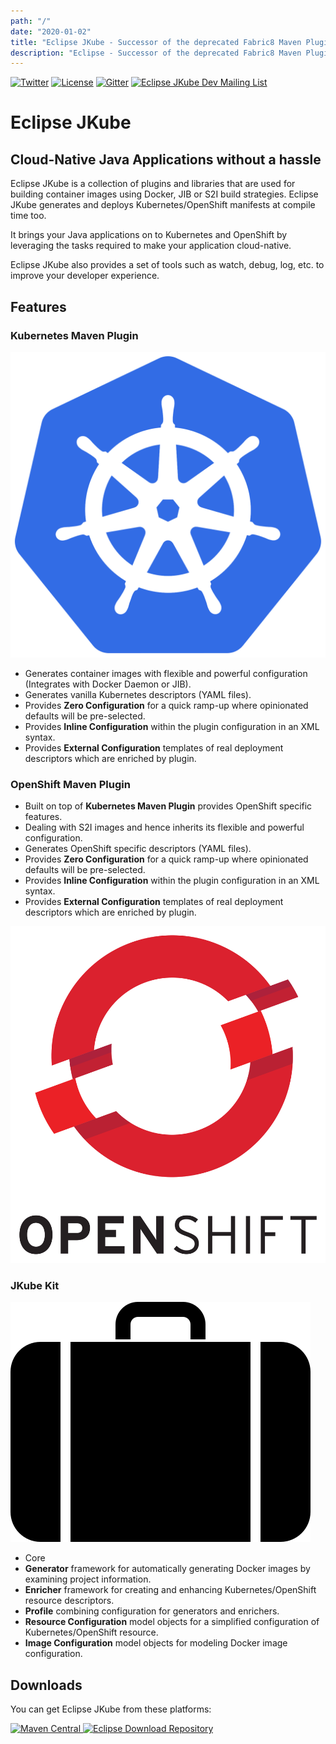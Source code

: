```yaml
---
path: "/"
date: "2020-01-02"
title: "Eclipse JKube - Successor of the deprecated Fabric8 Maven Plugin"
description: "Eclipse - Successor of the deprecated Fabric8 Maven Plugin"
---
```

<div class="hero">
<div class="hero-content">

<div class="getting-involved">

[![Twitter](https://img.shields.io/twitter/follow/jkubeio?label=Follow)](https://twitter.com/jkubeio)
[![License](https://img.shields.io/badge/License-EPL%202.0-red.svg?label=license&logo=eclipse)](https://www.eclipse.org/legal/epl-2.0/)
[![Gitter](https://badges.gitter.im/eclipse/jkube.svg)](https://gitter.im/eclipse/jkube?utm_source=badge&utm_medium=badge&utm_campaign=pr-badge)
[![Eclipse JKube Dev Mailing List](https://img.shields.io/badge/Eclipse%20JKube%20-Developer%20Mailing%20List-orange)](https://accounts.eclipse.org/mailing-list/jkube-dev)

</div>

# Eclipse JKube

## Cloud-Native Java Applications without a hassle

Eclipse JKube is a collection of plugins and libraries that are used for building container images using Docker, JIB 
or S2I build strategies. Eclipse JKube generates and deploys Kubernetes/OpenShift manifests at compile time too.

It brings your Java applications on to Kubernetes and OpenShift by leveraging the tasks required to make your application
cloud-native.

Eclipse JKube also provides a set of tools such as watch, debug, log, etc. to improve your developer experience.

</div>
</div>

## Features

### Kubernetes Maven Plugin

<div class="highlight">

![JKube - Kubernetes Maven Plugin](index/kubernetes-logo.svg "Kubernetes logo")

* Generates container images with flexible and powerful configuration (Integrates with Docker Daemon or JIB).
* Generates vanilla Kubernetes descriptors (YAML files).
* Provides **Zero Configuration** for a quick ramp-up where opinionated defaults will be pre-selected.
* Provides **Inline Configuration** within the plugin configuration in an XML syntax.
* Provides **External Configuration** templates of real deployment descriptors which are enriched by plugin.

</div>

### OpenShift Maven Plugin

<div class="highlight">

* Built on top of **Kubernetes Maven Plugin** provides OpenShift specific features.
* Dealing with S2I images and hence inherits its flexible and powerful configuration.
* Generates OpenShift specific descriptors (YAML files).
* Provides **Zero Configuration** for a quick ramp-up where opinionated defaults will be pre-selected.
* Provides **Inline Configuration** within the plugin configuration in an XML syntax.
* Provides **External Configuration** templates of real deployment descriptors which are enriched by plugin.

![JKube - OpenShift Maven Plugin](index/openshift-logo.svg "OpenShift logo")

</div>


### JKube Kit

<div class="highlight">

![JKube Kit](index/briefcase-icon.svg "Briefcase icon")

* Core
* **Generator** framework for automatically generating Docker images by examining project information.
* **Enricher** framework for creating and enhancing Kubernetes/OpenShift resource descriptors.
* **Profile** combining configuration for generators and enrichers.
* **Resource Configuration** model objects for a simplified configuration of Kubernetes/OpenShift resource.
* **Image Configuration** model objects for modeling Docker image configuration.

</div>

<div class="section-dark">

## Downloads

You can get Eclipse JKube from these platforms:

[![Maven Central](https://img.shields.io/maven-central/v/org.eclipse.jkube/jkube.svg?label=Maven%20Central)
](https://search.maven.org/search?q=g:%22org.eclipse.jkube%22)
[![Eclipse Download Repository](https://img.shields.io/badge/eclipse%20downloads-downloads.eclipse.org-red)
](https://download.eclipse.org/jkube/)

</div>
